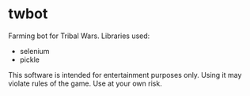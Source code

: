 # twbot

Farming bot for Tribal Wars. Libraries used:

- selenium
- pickle

This software is intended for entertainment purposes only.
Using it may violate rules of the game.
Use at your own risk.
